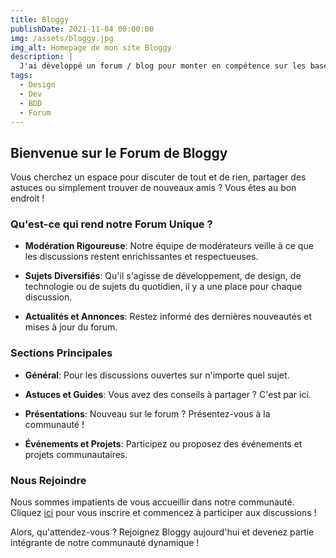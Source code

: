 ```yaml
---
title: Bloggy
publishDate: 2021-11-04 00:00:00
img: /assets/bloggy.jpg
img_alt: Homepage de mon site Bloggy
description: |
  J'ai développé un forum / blog pour monter en compétence sur les bases de données.
tags:
  - Design
  - Dev
  - BDD
  - Forum
---
```


## Bienvenue sur le Forum de Bloggy

Vous cherchez un espace pour discuter de tout et de rien, partager des astuces ou simplement trouver de nouveaux amis ? Vous êtes au bon endroit !

### Qu'est-ce qui rend notre Forum Unique ?

- **Modération Rigoureuse**: Notre équipe de modérateurs veille à ce que les discussions restent enrichissantes et respectueuses.
  
- **Sujets Diversifiés**: Qu'il s'agisse de développement, de design, de technologie ou de sujets du quotidien, il y a une place pour chaque discussion.
  
- **Actualités et Annonces**: Restez informé des dernières nouveautés et mises à jour du forum.

### Sections Principales

- **Général**: Pour les discussions ouvertes sur n'importe quel sujet.
  
- **Astuces et Guides**: Vous avez des conseils à partager ? C'est par ici.
  
- **Présentations**: Nouveau sur le forum ? Présentez-vous à la communauté !

- **Événements et Projets**: Participez ou proposez des événements et projets communautaires.

### Nous Rejoindre

Nous sommes impatients de vous accueillir dans notre communauté. Cliquez [ici](https://bloggy.gprouchandy.fr/) pour vous inscrire et commencez à participer aux discussions !

Alors, qu'attendez-vous ? Rejoignez Bloggy aujourd'hui et devenez partie intégrante de notre communauté dynamique !
